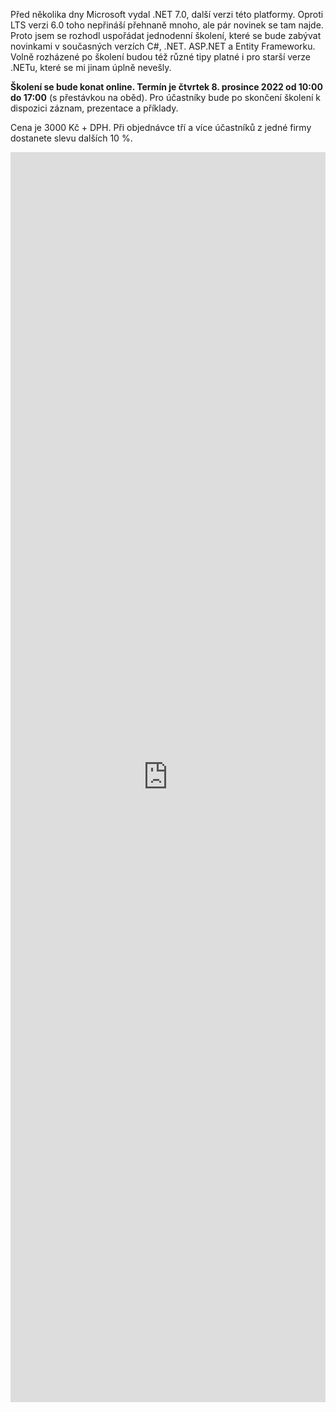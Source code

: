 <!-- dcterms:title = Pozvánka na online školení Novinky v .NET 7 -->
<!-- dcterms:abstract = Před několika dny Microsoft vydal .NET 7.0, další verzi této platformy. Oproti LTS verzi 6.0 toho nepřináší přehnaně mnoho, ale pár novinek se tam najde. Proto jsem se rozhodl uspořádat jednodenní školení, které se bude zabývat novinkami v současných verzích C#, .NET. ASP.NET a Entity Frameworku. Volně rozházené po školení budou též různé tipy platné i pro starší verze .NETu, které se mi jinam úplně nevešly. -->
<!-- dcterms:creator = Michal Altair Valášek -->
<!-- x4w:coverUrl = /cover-pictures/20221121-net7.jpg -->
<!-- x4w:coverCredits = Alejandro Barba via Unsplash.com -->
<!-- x4w:pictureUrl = /perex-pictures/20221121-net7.jpg -->
<!-- x4w:pictureWidth = 150 -->
<!-- x4w:pictureHeight = 150 -->
<!-- x4w:category = Akce a události -->
<!-- x4w:category = IT -->
<!-- dcterms:dateAccepted = 2022-11-21 -->

Před několika dny Microsoft vydal .NET 7.0, další verzi této platformy. Oproti LTS verzi 6.0 toho nepřináší přehnaně mnoho, ale pár novinek se tam najde. Proto jsem se rozhodl uspořádat jednodenní školení, které se bude zabývat novinkami v současných verzích C#, .NET. ASP.NET a Entity Frameworku. Volně rozházené po školení budou též různé tipy platné i pro starší verze .NETu, které se mi jinam úplně nevešly.

**Školení se bude konat online. Termín je čtvrtek 8. prosince 2022 od 10:00 do 17:00** (s přestávkou na oběd). Pro účastníky bude po skončení školení k dispozici záznam, prezentace a příklady.

Cena je 3000 Kč + DPH. Při objednávce tří a více účastníků z jedné firmy dostanete slevu dalších 10 %.

<iframe width="100%" height="2000" src="https://forms.office.com/Pages/ResponsePage.aspx?id=budDpEqsQky-4ZXsp04hwlj3eBspTDxHlVpYpb5-6DBUNDRVNjJaQlpYQ1dYN05UWVpFREIzRExXWC4u&embed=true" frameborder="0" marginwidth="0" marginheight="0" style="border: none; max-width:100%;" allowfullscreen webkitallowfullscreen mozallowfullscreen msallowfullscreen> </iframe>
